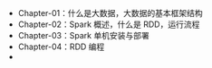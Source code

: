 - Chapter-01：什么是大数据，大数据的基本框架结构
- Chapter-02：Spark 概述，什么是 RDD，运行流程
- Chapter-03：Spark 单机安装与部署
- Chapter-04：RDD 编程
- 